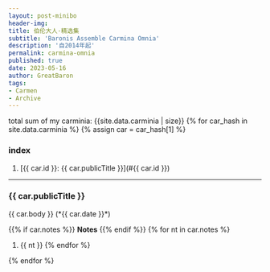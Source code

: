 ```yaml
---
layout: post-minibo
header-img: 
title: 伯伦大人·精选集
subtitle: 'Baronis Assemble Carmina Omnia'
description: '自2014年起'
permalink: carmina-omnia
published: true
date: 2023-05-16
author: GreatBaron
tags:
- Carmen
- Archive
---
```


total sum of my carminia: {{site.data.carminia | size}}
{% for car_hash in site.data.carminia %}
{% assign car = car_hash[1] %}

### index
1. [{{ car.id }}: {{ car.publicTitle }}](#{{ car.id }})

---

<h3 id="{{ car.id }}">{{ car.publicTitle }}</h3>
{{ car.body }}  
(*{{ car.date }}*)

{{% if car.notes %}}
**Notes**
{{% endif %}}
{% for nt in car.notes  %}
1. {{ nt }}
{% endfor %}
<!--
{{ car.log }}
-->
{% endfor %}
<p></p>
